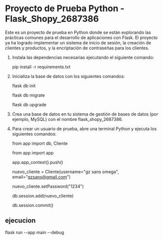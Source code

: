# Proyecto de Prueba Python - Flask_Shopy_2687386

Este es un proyecto de prueba en Python donde se están explorando las prácticas comunes para el desarrollo de aplicaciones con Flask. El proyecto ya ha logrado implementar un sistema de inicio de sesión, la creación de clientes y productos, y la encriptación de contraseñas para los clientes.


1. Instala las dependencias necesarias ejecutando el siguiente comando:
   
   pip install -r requirements.txt
   
2. Inicializa la base de datos con los siguientes comandos:
   
   flask db init
   
   flask db migrate
   
   flask db upgrade
   
3. Crea una base de datos en tu sistema de gestión de bases de datos (por ejemplo, MySQL) con el nombre flask_shopy_2687386.
   
4. Para crear un usuario de prueba, abre una terminal Python y ejecuta los siguientes comandos:
   
   from app import db, Cliente
   
   from app import app
   
   app.app_context().push()
   
   nuevo_cliente = Cliente(username="gz sans omega", email="gzsans@gmail.com")
   
   nuevo_cliente.setPassword("1234")
   
   db.session.add(nuevo_cliente)
   
   db.session.commit()
   
## ejecucion
flask run --app main --debug

   



